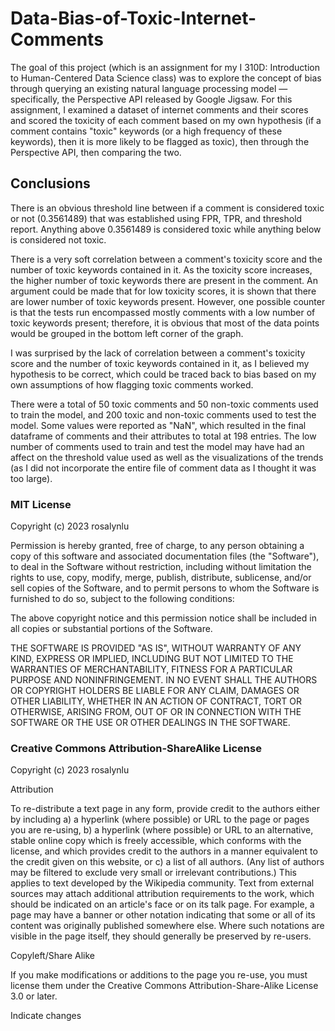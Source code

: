 # Data-Bias-of-Toxic-Internet-Comments
The goal of this project (which is an assignment for my I 310D: Introduction to Human-Centered Data Science class) was to explore the concept of bias through querying an existing natural language processing model — specifically, the Perspective API released by Google Jigsaw. For this assignment, I examined a dataset of internet comments and their scores and scored the toxicity of each comment based on my own hypothesis (if a comment contains "toxic" keywords (or a high frequency of these keywords), then it is more likely to be flagged as toxic), then through the Perspective API, then comparing the two.

## Conclusions

There is an obvious threshold line between if a comment is considered toxic or not (0.3561489) that was established using FPR, TPR, and threshold report. Anything above 0.3561489 is considered toxic while anything below is considered not toxic.

There is a very soft correlation between a comment's toxicity score and the number of toxic keywords contained in it. As the toxicity score increases, the higher number of toxic keywords there are present in the comment. An argument could be made that for low toxicity scores, it is shown that there are lower number of toxic keywords present. However, one possible counter is that the tests run encompassed mostly comments with a low number of toxic keywords present; therefore, it is obvious that most of the data points would be grouped in the bottom left corner of the graph.

I was surprised by the lack of correlation between a comment's toxicity score and the number of toxic keywords contained in it, as I believed my hypothesis to be correct, which could be traced back to bias based on my own assumptions of how flagging toxic comments worked.

There were a total of 50 toxic comments and 50 non-toxic comments used to train the model, and 200 toxic and non-toxic comments used to test the model. Some values were reported as "NaN", which resulted in the final dataframe of comments and their attributes to total at 198 entries. The low number of comments used to train and test the model may have had an affect on the threshold value used as well as the visualizations of the trends (as I did not incorporate the entire file of comment data as I thought it was too large).

### MIT License

Copyright (c) 2023 rosalynlu

Permission is hereby granted, free of charge, to any person obtaining a copy
of this software and associated documentation files (the "Software"), to deal
in the Software without restriction, including without limitation the rights
to use, copy, modify, merge, publish, distribute, sublicense, and/or sell
copies of the Software, and to permit persons to whom the Software is
furnished to do so, subject to the following conditions:

The above copyright notice and this permission notice shall be included in all
copies or substantial portions of the Software.

THE SOFTWARE IS PROVIDED "AS IS", WITHOUT WARRANTY OF ANY KIND, EXPRESS OR
IMPLIED, INCLUDING BUT NOT LIMITED TO THE WARRANTIES OF MERCHANTABILITY,
FITNESS FOR A PARTICULAR PURPOSE AND NONINFRINGEMENT. IN NO EVENT SHALL THE
AUTHORS OR COPYRIGHT HOLDERS BE LIABLE FOR ANY CLAIM, DAMAGES OR OTHER
LIABILITY, WHETHER IN AN ACTION OF CONTRACT, TORT OR OTHERWISE, ARISING FROM,
OUT OF OR IN CONNECTION WITH THE SOFTWARE OR THE USE OR OTHER DEALINGS IN THE
SOFTWARE.

### Creative Commons Attribution-ShareAlike License

Copyright (c) 2023 rosalynlu

Attribution

To re-distribute a text page in any form, provide credit to the authors either by including a) a hyperlink (where possible) or URL to the page or pages you are re-using, b) a hyperlink (where possible) or URL to an alternative, stable online copy which is freely accessible, which conforms with the license, and which provides credit to the authors in a manner equivalent to the credit given on this website, or c) a list of all authors. (Any list of authors may be filtered to exclude very small or irrelevant contributions.) This applies to text developed by the Wikipedia community. Text from external sources may attach additional attribution requirements to the work, which should be indicated on an article's face or on its talk page. For example, a page may have a banner or other notation indicating that some or all of its content was originally published somewhere else. Where such notations are visible in the page itself, they should generally be preserved by re-users.

Copyleft/Share Alike

If you make modifications or additions to the page you re-use, you must license them under the Creative Commons Attribution-Share-Alike License 3.0 or later.

Indicate changes
